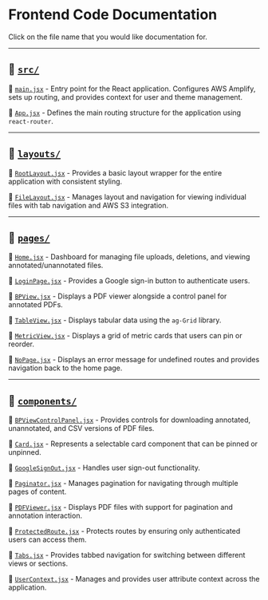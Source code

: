 # Frontend Code Documentation
Click on the file name that you would like documentation for.

---

## 📂 [`src/`](/application/codebase/main+App.md)

📄 [`main.jsx`](/application/codebase/main+App?id=file-mainjsx) - Entry point for the React application. Configures AWS Amplify, sets up routing, and provides context for user and theme management.

📄 [`App.jsx`](/application/codebase/main+App?id=file-appjsx) - Defines the main routing structure for the application using `react-router`.

---

## 📂 [`layouts/`](/application/codebase/layouts.md)

📄 [`RootLayout.jsx`](/application/codebase/layouts?id=_2-file-rootlayoutjsx) - Provides a basic layout wrapper for the entire application with consistent styling.

📄 [`FileLayout.jsx`](/application/codebase/layouts?id=_1-file-filelayoutjsx) - Manages layout and navigation for viewing individual files with tab navigation and AWS S3 integration.

---

## 📂 [`pages/`](/application/codebase/pages.md)

📄 [`Home.jsx`](/application/codebase/pages?id=_2-file-homejsx) - Dashboard for managing file uploads, deletions, and viewing annotated/unannotated files.

📄 [`LoginPage.jsx`](/application/codebase/pages?id=_3-file-loginpagejsx) - Provides a Google sign-in button to authenticate users.

📄 [`BPView.jsx`](/application/codebase/pages?id=_1-file-bpviewjsx) - Displays a PDF viewer alongside a control panel for annotated PDFs.

📄 [`TableView.jsx`](/application/codebase/pages?id=_6-file-tableviewjsx) - Displays tabular data using the `ag-Grid` library.

📄 [`MetricView.jsx`](/application/codebase/pages?id=_4-file-metricviewjsx) - Displays a grid of metric cards that users can pin or reorder.

📄 [`NoPage.jsx`](/application/codebase/pages?id=_5-file-nopagejsx) - Displays an error message for undefined routes and provides navigation back to the home page.

---

## 📂 [`components/`](/application/codebase/components.md)

📄 [`BPViewControlPanel.jsx`](/application/codebase/components?id=_1-file-bpviewcontrolpaneljsx) - Provides controls for downloading annotated, unannotated, and CSV versions of PDF files.

📄 [`Card.jsx`](/application/codebase/components?id=_2-file-cardjsx) - Represents a selectable card component that can be pinned or unpinned.

📄 [`GoogleSignOut.jsx`](/application/codebase/components?id=_3-file-googlesignoutjsx) - Handles user sign-out functionality.

📄 [`Paginator.jsx`](/application/codebase/components?id=_4-file-paginatorjsx) - Manages pagination for navigating through multiple pages of content.

📄 [`PDFViewer.jsx`](/application/codebase/components?id=_5-file-pdfviewerjsx) - Displays PDF files with support for pagination and annotation interaction.

📄 [`ProtectedRoute.jsx`](/application/codebase/components?id=_6-file-protectedroutejsx) - Protects routes by ensuring only authenticated users can access them.

📄 [`Tabs.jsx`](/application/codebase/components?id=_7-file-tabsjsx) - Provides tabbed navigation for switching between different views or sections.

📄 [`UserContext.jsx`](/application/codebase/components?id=_8-file-usercontextjsx) - Manages and provides user attribute context across the application.
